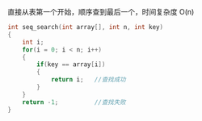 直接从表第一个开始，顺序查到最后一个，时间复杂度 O(n)

```c
int seq_search(int array[], int n, int key)
{
    int i;
    for(i = 0; i < n; i++)
    {
        if(key == array[i])
        {
            return i;   //查找成功
        }   
    }
    return -1;          //查找失败
}
```

